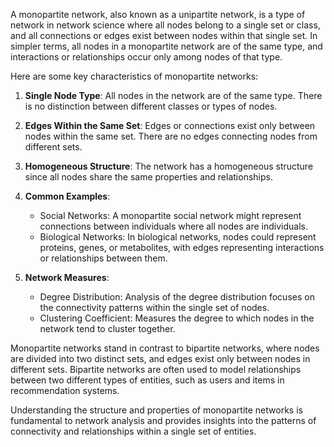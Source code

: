 A monopartite network, also known as a unipartite network, is a type of network in network science where all nodes belong to a single set or class, and all connections or edges exist between nodes within that single set. In simpler terms, all nodes in a monopartite network are of the same type, and interactions or relationships occur only among nodes of that type.

Here are some key characteristics of monopartite networks:

1. **Single Node Type**: All nodes in the network are of the same type. There is no distinction between different classes or types of nodes.

2. **Edges Within the Same Set**: Edges or connections exist only between nodes within the same set. There are no edges connecting nodes from different sets.

3. **Homogeneous Structure**: The network has a homogeneous structure since all nodes share the same properties and relationships.

4. **Common Examples**:
   - Social Networks: A monopartite social network might represent connections between individuals where all nodes are individuals.
   - Biological Networks: In biological networks, nodes could represent proteins, genes, or metabolites, with edges representing interactions or relationships between them.

5. **Network Measures**:
   - Degree Distribution: Analysis of the degree distribution focuses on the connectivity patterns within the single set of nodes.
   - Clustering Coefficient: Measures the degree to which nodes in the network tend to cluster together.

Monopartite networks stand in contrast to bipartite networks, where nodes are divided into two distinct sets, and edges exist only between nodes in different sets. Bipartite networks are often used to model relationships between two different types of entities, such as users and items in recommendation systems.

Understanding the structure and properties of monopartite networks is fundamental to network analysis and provides insights into the patterns of connectivity and relationships within a single set of entities.